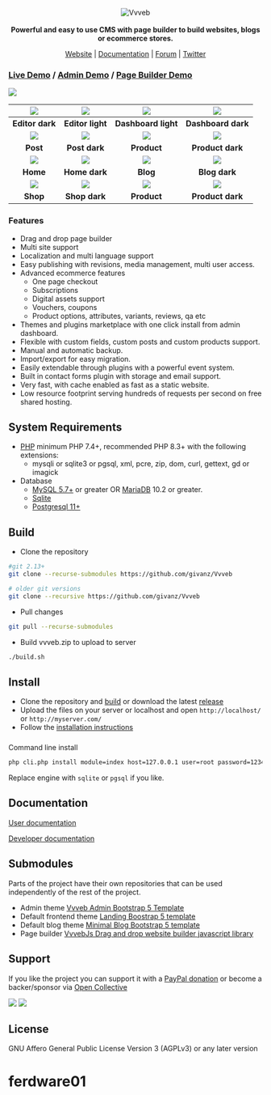 <p align="center">
  <img src="https://vvveb.com/admin/default/img/biglogo.png" alt="Vvveb">
  <br><br>
  <strong>Powerful and easy to use CMS with page builder to build websites, blogs or ecommerce stores.</strong>
</p>
<p align="center">
  <a href="https://www.vvveb.com">Website</a> |
  <a href="https://docs.vvveb.com/">Documentation</a> |
  <a href="https://github.com/givanz/Vvveb/discussions">Forum</a> |
  <a href="https://twitter.com/vvvebcms">Twitter</a> 
</p>

### [Live Demo](https://demo.vvveb.com) / [Admin Demo](https://demo.vvveb.com/admin) / [Page Builder Demo](https://demo.vvveb.com/admin/?module=/editor/editor&template=index.html&url=/)

[![](https://www.vvveb.com/img/light-theme.png)](https://www.vvveb.com/img/light-theme.png)

| [![](https://www.vvveb.com/img/dark-theme.png)](https://www.vvveb.com/img/dark-theme.png) | [![](https://www.vvveb.com/img/light-theme.png)](https://www.vvveb.com/img/light-theme.png) | [![](https://www.vvveb.com/vvveb-admin/dashboard-light.png)](https://www.vvveb.com/img/dashboard-white.png) | [![](https://www.vvveb.com/vvveb-admin/dashboard-dark.png)](https://www.vvveb.com/vvveb-admin/dashboard-dark.png) |
|:---:|:---:|:---:|:---:|
| **Editor dark** | **Editor light** | **Dashboard light** | **Dashboard dark** |
| [![](https://www.vvveb.com/vvveb-admin/post-light.png)](https://www.vvveb.com/vvveb-admin/post-light.png) | [![](https://www.vvveb.com/vvveb-admin/post-dark.png)](https://www.vvveb.com/vvveb-admin/post-dark.png) | [![](https://www.vvveb.com/vvveb-admin/product-light.png)](https://www.vvveb.com/vvveb-admin/product-light.png) | [![](https://www.vvveb.com/vvveb-admin/product-dark.png)](https://www.vvveb.com/vvveb-admin/product-dark.png) |
| **Post**  | **Post dark** | **Product**  | **Product dark** |
| [![](https://www.vvveb.com/themes/landing/screens/home.png)](https://www.vvveb.com/themes/landing/screens/home.png) | [![](https://www.vvveb.com/themes/landing/screens/home-dark.png)](https://www.vvveb.com/themes/landing/screens/home-dark.png) | [![](https://www.vvveb.com/themes/landing/screens/blog.png)](https://www.vvveb.com/themes/landing/screens/blog.png) | [![](https://www.vvveb.com/themes/landing/screens/blog-dark.png)](https://www.vvveb.com/themes/landing/screens/blog-dark.png) |
| **Home** | **Home dark** | **Blog** | **Blog dark** |
| [![](https://www.vvveb.com/themes/landing/screens/shop.png)](https://www.vvveb.com/themes/landing/screens/shop.png) | [![](https://www.vvveb.com/themes/landing/screens/shop-dark.png)](https://www.vvveb.com/themes/landing/screens/shop-dark.png) | [![](https://www.vvveb.com/themes/landing/screens/product.png)](https://www.vvveb.com/themes/landing/screens/product.png) | [![](https://www.vvveb.com/themes/landing/screens/product-dark.png)](https://www.vvveb.com/themes/landing/screens/product-dark.png) |
| **Shop**  | **Shop dark** | **Product**  | **Product dark** |

### Features

* Drag and drop page builder
* Multi site support
* Localization and multi language support
* Easy publishing with revisions, media management, multi user access.
* Advanced ecommerce features
	* One page checkout
	* Subscriptions
	* Digital assets support
	* Vouchers, coupons
	* Product options, attributes, variants, reviews, qa etc
* Themes and plugins marketplace with one click install from admin dashboard.
* Flexible with custom fields, custom posts and custom products support.
* Manual and automatic backup.
* Import/export for easy migration.
* Easily extendable through plugins with a powerful event system.
* Built in contact forms plugin with storage and email support.
* Very fast, with cache enabled as fast as a static website.
* Low resource footprint serving hundreds of requests per second on free shared hosting.

## System Requirements

* [PHP](https://www.php.net) minimum PHP 7.4+, recommended PHP 8.3+ with the following extensions:
	* mysqli or sqlite3 or pgsql, xml, pcre, zip, dom, curl, gettext, gd or imagick
* Database 
	* [MySQL 5.7+](https://www.mysql.com/) or greater OR [MariaDB](https://mariadb.org/) 10.2 or greater. 
	* [Sqlite](https://www.sqlite.com/) 
	* [Postgresql 11+](https://www.postgresql.org/) 


## Build

* Clone the repository 
```bash
#git 2.13+ 
git clone --recurse-submodules https://github.com/givanz/Vvveb

# older git versions 
git clone --recursive https://github.com/givanz/Vvveb
```

* Pull changes 
```bash
git pull --recurse-submodules
```

* Build vvveb.zip to upload to server
```bash
./build.sh
```


## Install

* Clone the repository and [build](#build ) or download the latest [release](https://vvveb.com/download.php)
* Upload the files on your server or localhost and open `http://localhost/` or `http://myserver.com/` 
* Follow the [installation instructions](https://docs.vvveb.com/installation)

###

Command line install

```bash
php cli.php install module=index host=127.0.0.1 user=root password=1234 database=vvveb admin[email]=admin@vvveb.com admin[password]=admin engine=mysqli
```

Replace engine with `sqlite` or `pgsql` if you like.


## Documentation

[User documentation](https://docs.vvveb.com)

[Developer documentation](https://dev.vvveb.com)

## Submodules

Parts of the project have their own repositories that can be used independently of the rest of the project.

 * Admin theme [Vvveb Admin Bootstrap 5 Template](https://github.com/givanz/vvveb-admin-template/ )
 * Default frontend theme [Landing Boostrap 5 template](https://github.com/givanz/landing/)
 * Default blog theme [Minimal Blog Bootstrap 5 template](https://github.com/givanz/blog-default)
 * Page builder [VvvebJs Drag and drop website builder javascript library](https://github.com/givanz/VvvebJs)


## Support

If you like the project you can support it with a [PayPal donation](https://paypal.me/zgivan) or become a backer/sponsor via [Open Collective](https://opencollective.com/vvvebjs)


<a href="https://opencollective.com/vvvebjs/sponsors/0/website"><img src="https://opencollective.com/vvvebjs/sponsors/0/avatar"></a>
<a href="https://opencollective.com/vvvebjs/backers/0/website"><img src="https://opencollective.com/vvvebjs/backers/0/avatar"></a>

## License

GNU Affero General Public License Version 3 (AGPLv3) or any later version

# ferdware01
